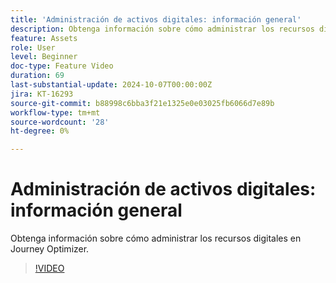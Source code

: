 ```yaml
---
title: 'Administración de activos digitales: información general'
description: Obtenga información sobre cómo administrar los recursos digitales en Journey Optimizer.
feature: Assets
role: User
level: Beginner
doc-type: Feature Video
duration: 69
last-substantial-update: 2024-10-07T00:00:00Z
jira: KT-16293
source-git-commit: b88998c6bba3f21e1325e0e03025fb6066d7e89b
workflow-type: tm+mt
source-wordcount: '28'
ht-degree: 0%

---
```



# Administración de activos digitales: información general

Obtenga información sobre cómo administrar los recursos digitales en Journey Optimizer.

>[!VIDEO](https://video.tv.adobe.com/v/3432674/?learn=on)
